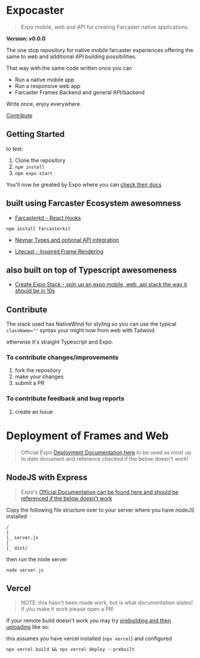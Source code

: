 # Expocaster

>Expo mobile, web and API for creating Farcaster native applications.

**Version: v0.0.0**

The one stop repository for native mobile farcaster experiences offering the same to web and additional API building possibilities.

That way with the same code written once you can

- Run a native mobile app
- Run a responsive web app
- Farcaster Frames Backend and general API/backend

Write once, enjoy everywhere.

[Contribute](#contribute)

## Getting Started

to test: 
1) Clone the repository
1) ```npm install``` 
1) ```npm expo start```

You'll now be greated by Expo where you can [check their docs](https://docs.expo.dev/get-started/expo-go/)

## built using Farcaster Ecosystem awesomness

- [Farcasterkit - React Hooks](https://www.farcasterkit.com/)

```
npm install farcasterkit
```

- [Neynar Types and optional API integration](neynar.com)

- [Litecast - Inspired Frame Rendering](https://github.com/dylsteck/litecast)

## also built on top of Typescript awesomeness

- [Create Expo Stack - spin up an expo mobile, web, api stack the way it should be in 10s](https://createexpostack.com/)

## Contribute

The stack used has NativeWind for styling so you can use the typical ```className=""``` syntax your might now from web with Tailwind.

otherwise it's straight Typescript and Expo.

### To contribute changes/improvements

1) fork the repository
2) make your changes
3) submit a PR

### To contribute feedback and bug reports

1) create an Issue

# Deployment of Frames and Web

>Official Expo [Deployment Documentation here](https://vercel.com/docs/cli/deploying-from-cli#deploying-from-local-build-prebuilt) to be used as most up to date document and reference checked if the below doesn't work!

## NodeJS with Express

> Expo's [Official Documentation can be found here and should be referenced if the below doesn't work](https://docs.expo.dev/router/reference/api-routes/#express)

Copy the following file structure over to your server where you have nodeJS installed

```
/
|
|_ server.js
|
|_ dist/

```

then run the node server

```
node server.js
```

## Vercel

>NOTE: this hasn't been made work, but is what documentation states! If you make it work please open a PR!

If your remote build doesn't work you may try [prebuilding and then uploading](https://vercel.com/docs/cli/deploying-from-cli#deploying-from-local-build-prebuilt) like so:

this assumes you have vercel installed (```npx vercel```) and configured

```
npx vercel build && npx vercel deploy --prebuilt
```